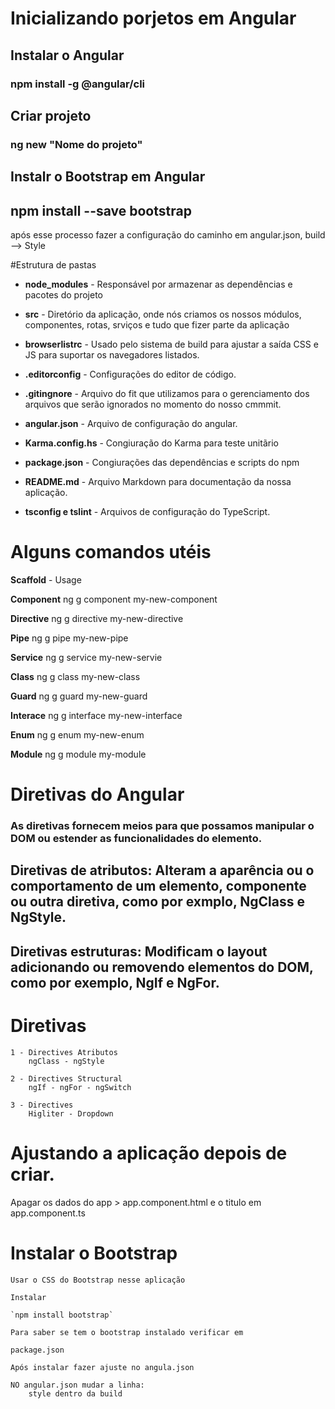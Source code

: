 # Inicializando porjetos em Angular

## Instalar o Angular
### npm install -g @angular/cli

## Criar projeto
### ng new "Nome do projeto"

## Instalr o Bootstrap em Angular
## npm install --save bootstrap

após esse processo fazer a configuração do caminho em angular.json, 
build --> Style

#Estrutura de pastas 

- **node_modules** - Responsável por armazenar as dependências e pacotes do projeto
  
- **src** - Diretório da aplicação, onde nós criamos os nossos módulos, componentes, rotas, srviços e tudo que fizer parte da aplicação
  
- **browserlistrc** - Usado pelo sistema de build para ajustar a saída CSS e JS para suportar os navegadores listados.
  
- **.editorconfig** - Configurações do editor de código.

- **.gitingnore** - Arquivo do fit que utilizamos para o gerenciamento dos arquivos que serão ignorados no momento do nosso cmmmit.
 
- **angular.json** - Arquivo de configuração do angular.
   
- **Karma.config.hs** - Congiuração do Karma para teste unitãrio
 
- **package.json** - Congiurações das dependências e scripts do npm

- **README.md** - Arquivo Markdown para documentação da nossa aplicação.

- **tsconfig e tslint** - Arquivos de configuração do TypeScript.

# Alguns comandos utéis

**Scaffold**    -   Usage

**Component**       ng g component my-new-component

**Directive**       ng g directive my-new-directive

**Pipe**            ng g pipe my-new-pipe

**Service**         ng g service my-new-servie

**Class**           ng g class my-new-class

**Guard**           ng g guard my-new-guard

**Interace**        ng g interface my-new-interface

**Enum**           ng g enum my-new-enum

**Module**          ng g module my-module


# Diretivas do Angular

### As diretivas fornecem meios para que possamos manipular o DOM ou estender as funcionalidades do elemento.

## Diretivas de atributos: Alteram a aparência ou o comportamento de um elemento, componente ou outra diretiva, como por exmplo, **NgClass** e **NgStyle**.

## Diretivas estruturas: Modificam o layout adicionando ou removendo elementos do DOM, como por exemplo, **NgIf e NgFor**.

# Diretivas

    1 - Directives Atributos
        ngClass - ngStyle

    2 - Directives Structural
        ngIf - ngFor - ngSwitch
    
    3 - Directives
        Higliter - Dropdown

# Ajustando a aplicação depois de criar.

Apagar os dados do app > app.component.html e o titulo em app.component.ts

# Instalar o Bootstrap 

    Usar o CSS do Bootstrap nesse aplicação

    Instalar

    `npm install bootstrap`

    Para saber se tem o bootstrap instalado verificar em 

    package.json

    Após instalar fazer ajuste no angula.json

    NO angular.json mudar a linha:
        style dentro da build

